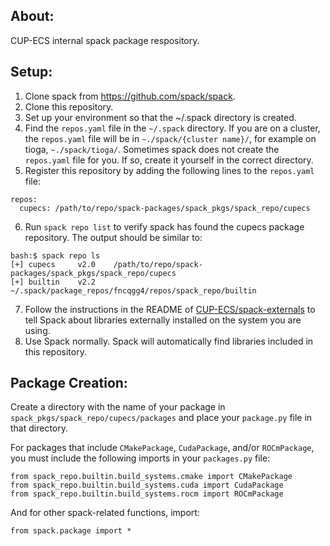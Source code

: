 ## About:
CUP-ECS internal spack package respository.

## Setup:

  1. Clone spack from https://github.com/spack/spack.
  2. Clone this repository.
  3. Set up your environment so that the ~/.spack directory is created.
  4. Find the `repos.yaml` file in the `~/.spack` directory. If you are on a cluster, the `repos.yaml` file will be in `~./spack/{cluster name}/`, for example on tioga, `~./spack/tioga/`. Sometimes spack does not create the `repos.yaml` file for you. If so, create it yourself in the correct directory.
  5. Register this repository by adding the following lines to the `repos.yaml` file:
```
repos:
  cupecs: /path/to/repo/spack-packages/spack_pkgs/spack_repo/cupecs
```
  6. Run `spack repo list` to verify spack has found the cupecs package repository. The output should be similar to:
```
bash:$ spack repo ls
[+] cupecs     v2.0    /path/to/repo/spack-packages/spack_pkgs/spack_repo/cupecs
[+] builtin    v2.2    ~/.spack/package_repos/fncqgg4/repos/spack_repo/builtin
```
  7. Follow the instructions in the README of [CUP-ECS/spack-externals](https://github.com/CUP-ECS/spack-externals) to tell Spack about libraries externally installed on the system you are using.
  8. Use Spack normally. Spack will automatically find libraries included in this repository.


## Package Creation:
Create a directory with the name of your package in `spack_pkgs/spack_repo/cupecs/packages` and place your `package.py` file in that directory.

For packages that include `CMakePackage`, `CudaPackage`, and/or `ROCmPackage`, you must include the following imports in your `packages.py` file:
```
from spack_repo.builtin.build_systems.cmake import CMakePackage
from spack_repo.builtin.build_systems.cuda import CudaPackage
from spack_repo.builtin.build_systems.rocm import ROCmPackage
```
And for other spack-related functions, import:
```
from spack.package import *
```
